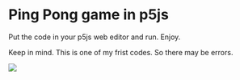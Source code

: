 # Ping Pong game in p5js
Put the code in your p5js web editor and run. Enjoy.

Keep in mind. This is one of my frist codes. So there may be errors.

![](https://media4.giphy.com/media/v1.Y2lkPTc5MGI3NjExcWJlbHplZ3UzNHp3dGRpNHhvaHRpOXdueGZzZDQxZmhtM3JvdWppNyZlcD12MV9pbnRlcm5hbF9naWZfYnlfaWQmY3Q9Zw/fvA1ieS8rEV8Y/giphy.webp)
